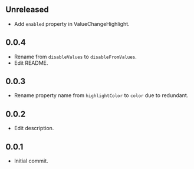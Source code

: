 ## Unreleased

* Add `enabled` property in ValueChangeHighlight.

## 0.0.4

* Rename from `disableValues` to `disableFromValues`.
* Edit README.
## 0.0.3

* Rename property name from `highlightColor` to `color` due to redundant.

## 0.0.2

* Edit description.

## 0.0.1

* Initial commit.
